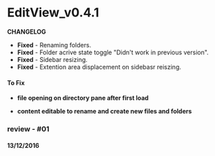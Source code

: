# EditView_v0.4.1 

**CHANGELOG**

- **Fixed** - Renaming folders.
- **Fixed** - Folder acrive state toggle "Didn't work in previous version".
- **Fixed** - Sidebar resizing.
- **Fixed** - Extention area displacement on sidebasr reiszing.

#### To Fix
- **file opening on directory pane after first load**

- **content editable to rename and create new files and folders**

### review - #01 
#### 13/12/2016
